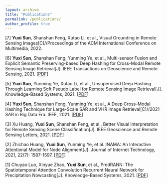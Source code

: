 ```yaml
---
layout: archive
title: "Publications"
permalink: /publications/
author_profile: true
---
```


[7] **Yuxi Sun**, Shanshan Feng, Xutao Li, et al., Visual Grounding in Remote Sensing Images\[C\]//Proceedings of the ACM International Conference on Multimedia, 2022. 

[6] **Yuxi Sun**, Shanshan Feng, Yunming Ye, et al., Multi-sensor Fusion and Explicit Semantic Preserving-based Deep Hashing for Cross-Modal Remote Sensing Image Retrieval\[J\]. IEEE Transactions on Geoscience and Remote Sensing, 2021. \[[PDF](https://doi.org/10.1109/TGRS.2021.3136641)\]

[5] **Yuxi Sun**, Yunming Ye, Xutao Li, et al., Unsupervised Deep Hashing Through Learning Soft Pseudo Label for Remote Sensing Image Retrieval\[J\]. Knowledge-Based Systems, 2021. \[[PDF](https://doi.org/10.1016/j.knosys.2021.107807)\] 

[4] **Yuxi Sun**, Shanshan Feng, Yunming Ye, et al., A Deep Cross-Modal Hashing Technique for Large-Scale SAR and VHR Image Retrieval\[C\]//2021 SAR in Big Data Era. IEEE, 2021. \[[PDF](https://doi.org/10.1109/BIGSARDATA53212.2021.9574218)\]

[3] Xu Huang, **Yuxi Sun**, Shanshan Feng, et al., Better Visual Interpretation for Remote Sensing Scene Classification\[J\]. IEEE Geoscience and Remote Sensing Letters, 2021. \[[PDF](https://doi.org/10.1109/LGRS.2021.3132920)\]

[2] Zhichao Huang, **Yuxi Sun**, Yunming Ye, et al. INAMA: An Interactive Attentional Model for Node Alignment[J]. Journal of Internet Technology, 2021, 22(7): 1587-1597. \[[PDF](https://jit.ndhu.edu.tw/article/download/2629/2649)\]

[1] Chuyao Luo, Xinyue Zhao, **Yuxi Sun**, et al., PredRANN: The Spatiotemporal Attention Convolution Recurrent Neural Network for Precipitation Nowcasting\[J\]. Knowledge-Based Systems, 2021. \[[PDF](https://doi.org/10.1016/j.knosys.2021.107900)\] 




<!--{% if author.googlescholar %}
  You can also find my articles on <u><a href="{{author.googlescholar}}">my Google Scholar profile</a>.</u>
{% endif %}

{% include base_path %}

{% for post in site.publications reversed %}
  {% include archive-single.html %}
{% endfor %}
-->
